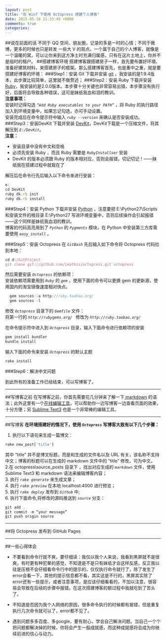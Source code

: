 ```yaml
---
layout: post
title: "在 Win7 下使用 Octopress 搭建个人博客"
date: 2015-05-18 21:33:49 +0800
comments: true
categories: 
---
```

##说在前面的话
不同于 QQ 空间、朋友圈，记录的多是一时的心情；不同于微博，更多的时候也只是转发
一些大 V 的观点。一个属于自己的个人博客，就像是一个温暖的窝，可以让你来到这方净土时充满归属感，只有在这片土地上，你并不是临时的租户。
##搭建博客环境
搭建博客跟搭建房子一样，首先要布置好环境、准备好建筑材料，来搭建房子的框架。那么搭建博客首先，也是重中之重，就是要搭建好博客的环境：
###Step1：安装 Git
下载并安装 [git](http://git-scm.com/) ，我安装的是1.9.4版本，此步骤比较简单，这里就不做赘述；
###Step2：安装 Ruby
下载并安装 [Ruby](http://rubyinstaller.org/downloads/)，我安装的是2.0.0版本。本步骤十分关键也非常容易出错，本步骤没有执行好，后面将会导致各种错误，这可是妹纸我血和泪的教训。  
**注意事项：**  
安装时记得勾选 *`“Add Ruby executables to your PATH”`* ，将 Ruby 的执行路径加入到环境变量中，如果忘记勾选，亦可手动设置。  
安装完成后在命令提示符中输入 *`ruby --version`* 来确认是否安装成功。   
###Step3：安装DevKit
下载并安装 [DevKit](http://rubyinstaller.org/downloads/)，DevKit下载是一个压缩文件，将其解压到 *`E:/DevKit`*。  
**注意：** 

- 安装目录中没有中文和空格  
- 必须先安装 Ruby ，而且 Ruby 需要是 *`RubyInstallser`* 安装  
- DevKit 的版本必须跟 Ruby 的版本相对应，否则会报错，切记切记！——妹纸我在搭建过程中就栽在了

解压后在命令行先后输入以下命令来进行安装：  
```javascript 
e:  
cd DevKit  
ruby dk.rb init  
ruby dk.rb install
```
###Step4：安装 Python
下载并安装 [Python](http://www.python.org/ftp/python/2.7.5/python-2.7.5.msi) ，注意要把 E:\Python27\Scripts 和安装文件的根目录 E:\Python27 写进环境变量中，否则后续操作会引起报错——这个同样是妹纸我血泪的教训。  
博客的代码高亮用到了 *`Python`* 的 *`Pygments`* 模块，在 Python 中安装第三方库需要使用 *`easy_install`* 。

###Step5：安装 Octopress
在 *`GitBash`* 先后输入如下命令将 Octopress 代码拉到本地：  
```javascript 
cd d:/GitProject   
git clone git://github.com/imathis/octopress.git octopress  
```
然后需要安装 *`Octopress`* 的依赖项：  
  安装依赖项需要用到 *`Ruby`* 的 *`gem`* ，使用下面的命令可以更换 gem 的更新源，使用国内的淘宝镜像速度相对快点。  
```javascript 
  gem sources -a http://ruby.taobao.org/   
  gem sources -l
```
修改 *`Octopress`* 目录下的 *`Gemfile`* 文件：  
  将第一行的 *`http://rubygems.org/ `* 修改为 *`http://ruby.taobao.org/`*   

在命令提示符中进入到 *`Octopress`* 目录，输入下面命令进行依赖项的安装  
```javascript   
gem install bundler  
bundle install
```
输入下面的命令来安装 *`Octopress`* 的默认主题  
```javascript  
rake install
```

###Step6：解决中文问题

到此所有的准备工作已经结束，可以写博客了。

***
##写博客之前
在写博客之前，你首先需要花几分钟来了解一下[ markdown](http://wowubuntu.com/markdown/#list) 的语法；此外这里有一个[在线编辑工具](http://mahua.jser.me/)，可以帮助你一边写博客一边查看页面的效果，十分方便；另 [Sublime Text3](http://www.sublimetext.com/3) 也是一个非常棒的编辑工具。

***
##写博客 
  **在环境搭建好的情况下，使用 *`Octopress`* 写博客大致有以下几个步骤：**  
  1. 执行以下语句来生成一篇博文：  
```javascript  
rake new_post['title']  
```  
其中 “title” 并不是博文标题，而是和生成的文件名以及 URL 有关，该名称不支持中文；博客的标题可以在生成的 markdown 文件中的 “title” 修改，可为中文。  
  2.在 octopress\source\_posts 目录下 ，找出对应生成的 *`markdown`* 文件，使用 Sublime Text3 和 markdown 语法来编辑博客内容；  
  3. 执行 *`rake generate`* 来生成文章；  
  4. 执行 *`rake preview`* 在本地 localhost:4000 进行预览；  
  5. 执行 *`rake deploy`* 发布到 *`Github`* 中;   
  6. 执行下面命令,将修改的源码推送到 *`source`* 分支：  
```javascript
git add .
git commit -m “your message”
git push origin source
```

***
##将 Octopress 发布到  GitHub Pages

***
##一些心得体会
* 不要看到命令行就不爽，要仔细读：我仅以我个人来说，我看到黑屏就不是很爽，有时更有种犯晕的感觉，不知道是不是只有妹纸才会这样反感，反正我以往是压根不会仔细看命令行中的提示的，仅仅执行命令就行了，除了发生了error会看一下，其他的提示信息都不看，其实这是不行的，黑屏其实除了error还有一些提示，或者注意事项，是应该仔细看看的，不加以注意，很容易会导致在后续的步骤中报错。在这次搭建博客的额过程中我就吃到了苦头了。

* 不知道是否因为我个人网络的原因，很多命令执行的时候都有报错，但是重复执行几次命令就可以了，error都不见了。

* 遇到问题多多百度、多google，要有耐心，学会自己解决问题。当自己一个个把问题都解决掉的时候，你将会产生一股成就感，而这种成就感将会成为你继续前进的信心与动力。
